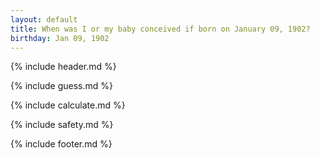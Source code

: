 ```yaml
---
layout: default
title: When was I or my baby conceived if born on January 09, 1902?
birthday: Jan 09, 1902
---
```


{% include header.md %}

{% include guess.md %}

{% include calculate.md %}

{% include safety.md %}

{% include footer.md %}



